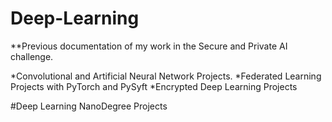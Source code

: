 # Deep-Learning
**Previous documentation of my work in the Secure and Private AI challenge.

*Convolutional and Artificial Neural Network Projects.
*Federated Learning Projects with PyTorch and PySyft
*Encrypted Deep Learning Projects

#Deep Learning NanoDegree Projects

